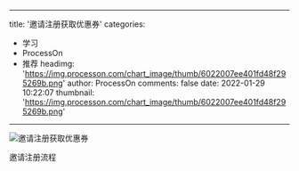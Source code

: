 
---
title: '邀请注册获取优惠券'
categories: 
 - 学习
 - ProcessOn
 - 推荐
headimg: 'https://img.processon.com/chart_image/thumb/6022007ee401fd48f295269b.png'
author: ProcessOn
comments: false
date: 2022-01-29 10:22:07
thumbnail: 'https://img.processon.com/chart_image/thumb/6022007ee401fd48f295269b.png'
---

<div>   
<img class="thumb" alt="邀请注册获取优惠券" src="https://img.processon.com/chart_image/thumb/6022007ee401fd48f295269b.png" referrerpolicy="no-referrer">
<p>邀请注册流程</p>  
</div>
            